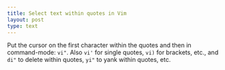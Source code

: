 ```yaml
---
title: Select text within quotes in Vim
layout: post
type: text
---
```


Put the cursor on the first character within the quotes and then in
command-mode: `vi"`. Also `vi'` for single quotes, `vi)` for brackets, etc.,
and `di"` to delete within quotes, `yi"` to yank within quotes, etc.
